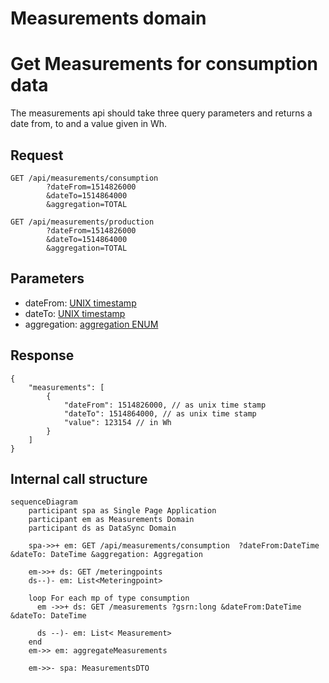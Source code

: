 
# Measurements domain

# Get Measurements for consumption data

The measurements api should take three query parameters and returns a date from, to and a value given in Wh.

## Request

```text
GET /api/measurements/consumption
        ?dateFrom=1514826000
        &dateTo=1514864000
        &aggregation=TOTAL
```
```text
GET /api/measurements/production
        ?dateFrom=1514826000
        &dateTo=1514864000
        &aggregation=TOTAL
```

## Parameters

- dateFrom: [UNIX timestamp](conventions.md#date-from-and-to)
- dateTo: [UNIX timestamp](conventions.md#date-from-and-to)
- aggregation: [aggregation ENUM](conventions.md#aggregation)

## Response

```jsonc
{
    "measurements": [
        {
            "dateFrom": 1514826000, // as unix time stamp 
            "dateTo": 1514864000, // as unix time stamp 
            "value": 123154 // in Wh
        }
    ]
}
```

## Internal call structure

```mermaid
sequenceDiagram
    participant spa as Single Page Application
    participant em as Measurements Domain
    participant ds as DataSync Domain

    spa->>+ em: GET /api/measurements/consumption  ?dateFrom:DateTime  &dateTo: DateTime &aggregation: Aggregation
    
    em->>+ ds: GET /meteringpoints
    ds--)- em: List<Meteringpoint>
    
    loop For each mp of type consumption
      em ->>+ ds: GET /measurements ?gsrn:long &dateFrom:DateTime &dateTo: DateTime
        
      ds --)- em: List< Measurement>
    end
    em->> em: aggregateMeasurements

    em->>- spa: MeasurementsDTO

```
